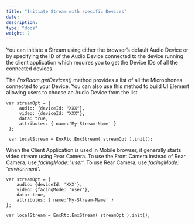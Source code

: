 ```yaml
---
title: "Initiate Stream with specific Devices"
date: 
description:
type: "docs"
weight: 2
---
```


You can initiate a Stream using either the browser’s default Audio Device or by specifying the ID of the Audio Device connected to the device running the client application which requires you to get the Device IDs of all the connected devices. 

The *EnxRoom.getDevices()* method provides a list of all the Microphones connected to your Device. You can also use this method to build UI Element allowing users to choose an Audio Device from the list.
```
var streamOpt = {
     audio: {deviceId: "XXX"}, 
     video: {deviceId: "XXX"}, 
     data: true, 
     attributes: { name:'My-Stream-Name' }
 };

 var localStream = EnxRtc.EnxStream( streamOpt ).init(); 
 ```
 When the Client Application is used in Mobile browser, it generally starts video stream using Rear Camera. To use the Front Camera instead of Rear Camera, use *facingMode*: '*user*'. To use Rear Camera, use *facingMode: 'environment*'.
 ```
 var streamOpt = {
     audio: {deviceId: 'XXX'}, 
     video: {facingMode: 'user'}, 
     data: true, 
     attributes: { name:'My-Stream-Name' }
 };

 var localStream = EnxRtc.EnxStream( streamOpt ).init();
 ```